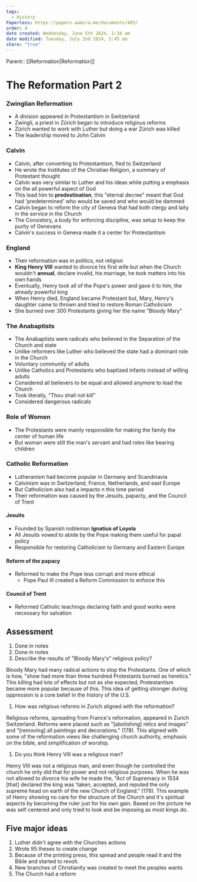 ```yaml
---
tags:
  - History
Paperless: https://papers.aamira.me/documents/405/
order: 4
date created: Wednesday, June 5th 2024, 2:34 am
date modified: Tuesday, July 2nd 2024, 5:45 am
share: "true"
---
```

Parent:: [[Reformation|Reformation]]

# The Reformation Part 2

### Zwinglian Reformation

- A division appeared in Protestantism in Switzerland
- Zwingli, a priest in Zürich began to introduce religious reforms
- Zürich wanted to work with Luther but doing a war Zürich was killed
- The leadership moved to John Calvin

### Calvin

- Calvin, after converting to Protestantism, fled to Switzerland
- He wrote the Institutes of the Christian Religion, a summary of Protestant thought
- Calvin was very similar to Luther and his ideas while putting a emphasis on the all powerful aspect of God
- This lead him to __predestination__, this "eternal decree" meant that God had 'predetermined' who would be saved and who would be dammed
- Calvin began to reform the city of Geneva that had both clergy and laity in the service in the Church
- The Consistory, a body for enforcing discipline, was setup to keep the purity of Genevans
- Calvin's success in Geneva made it a center for Protestantism

### England

- Their reformation was in politics, not religion
- __King Henry VIII__ wanted to divorce his first wife but when the Church wouldn't __annual__, declare invalid, his marriage, he took matters into his own hands
- Eventually, Henry took all of the Pope's power and gave it to him, the already powerful king
- When Henry died, England became Protestant but, Mary, Henry's daughter came to thrown and tried to restore Roman Catholicism
- She burned over 300 Protestants giving her the name "Bloody Mary"

### The Anabaptists

- The Anabaptists were radicals who believed in the Separation of the Church and state
- Unlike reformers like Luther who believed the state had a dominant role in the Church
- Voluntary community of adults
- Unlike Catholics and Protestants who baptized infants instead of willing adults
- Considered all believers to be equal and allowed anymore to lead the Church
- Took literally, "Thou shall not kill"
- Considered dangerous radicals

### Role of Women

- The Protestants were mainly responsible for making the family the center of human life
- But woman were still the man's servant and had roles like bearing children

### Catholic Reformation

- Lutheranism had become popular in Germany and Scandinavia
- Calvinism was in Switzerland, France, Netherlands, and east Europe
- But Catholicism also had a impacto n this time period
- Their reformation was caused by the Jesuits, papacty, and the Council of Trent

#### Jesuits

- Founded by Spanish nobleman __Ignatius of Loyola__
- All Jesuits vowed to abide by the Pope making them useful for papal policy
- Responsible for restoring Catholicism to Germany and Eastern Europe

#### Reform of the papacy

- Reformed to make the Pope less corrupt and more ethical
  - Pope Paul III created a Reform Commission to enforce this

#### Council of Trent

- Reformed Catholic teachings declaring faith and good works were necessary for salvation

## Assessment

1. Done in notes
2. Done in notes
3. Describe the results of "Bloody Mary's" religious policy?

Bloody Mary had many radical actions to stop the Protestants. One of which is how, "show had more than three hundred Protestants burned as heretics." This killing had lots of effects but not as she expected, Protestantism became more popular because of this. This idea of getting stronger during oppression is a core belief in the history of the U.S.

1. How was religious reforms in Zurich aligned with the reformation?

Religious reforms, spreading from France's reformation, appeared in Zurich Switzerland. Reforms were placed such as "\[abolishing\] relics and images" and "\[removing\] all paintings and decorations." (178). This aligned with some of the reformation views like challenging church authority, emphasis on the bible, and simplification of worship.

1. Do you think Henry VIII was a religious man?

Henry VIII was not a religious man, and even though he controlled the church he only did that for power and not religious purposes. When he was not allowed to divorce his wife he made the, "Act of Supremacy in 1534 \[that\] declared the king was 'taken, accepted, and reputed the only supreme head on earth of the new Church of England." (179). This example of Henry showing no care for the structure of the Church and it's spiritual aspects by becoming the ruler just for his own gain. Based on the picture he was self centered and only tried to look and be imposing as most kings do.

## Five major ideas

1. Luther didn't agree with the Churches actions
2. Wrote 95 theses to create change
3. Because of the printing press, this spread and people read it and the Bible and started to revolt.
4. New branches of Christianity was created to meet the peoples wants
5. The Church had a reform